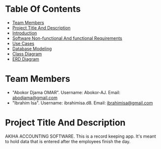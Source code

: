 # Table Of Contents

* [Team Members](#team-members)
* [Project Title And Description](#project-title)
* [Introduction](#introduction)
* [Software Non-functional And functional Requirements](#software-non-functional-and-functional-requirements)
* [Use Cases](#use-cases)
* [Database Modeling](#database-modeling)
* [Class Diagram](#class-diagram)
* [ERD Diagram](#ERD-diagram)

# Team Members
* "Abokor Djama OMAR". Username: Abokor-AJ. Email: <abodjama@gmail.com>
* "Ibrahim Isa". Username: ibrahimisa.d8. Email: <ibrahimisa@gmail.com>

# Project Title And Description

AKIHA ACCOUNTING SOFTWARE. 
This is a record keeping app. It's meant to hold data that is entered after the employees finish the day.







